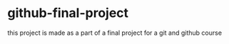 # github-final-project
this project is made as a part of a final project for a git and github course
